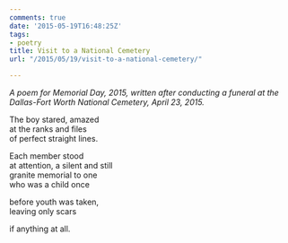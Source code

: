 ```yaml
---
comments: true
date: '2015-05-19T16:48:25Z'
tags:
- poetry
title: Visit to a National Cemetery
url: "/2015/05/19/visit-to-a-national-cemetery/"

---
```

<!-- ![Military Cemetery](/images/2015/cemetery.jpg) -->

*A poem for Memorial Day, 2015, written after conducting a funeral at the Dallas-Fort Worth National Cemetery, April 23, 2015.*

The boy stared, amazed  
at the ranks and files  
of perfect straight lines.  

Each member stood  
at attention, a silent and still  
granite memorial to one  
who was a child once

before youth was taken,  
leaving only scars

if anything at all. 

